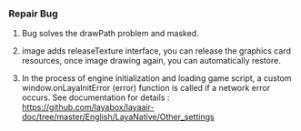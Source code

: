
### Repair Bug 

1. Bug solves the drawPath problem and masked.

2. image adds releaseTexture interface, you can release the graphics card resources, once image drawing again, you can automatically restore.

3. In the process of engine initialization and loading game script, a custom window.onLayaInitError (error) function is called if a network error occurs. See documentation for details : https://github.com/layabox/layaair-doc/tree/master/English/LayaNative/Other_settings
